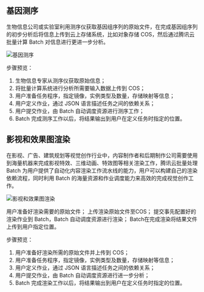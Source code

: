 ## 基因测序
生物信息公司或实验室利用测序仪获取基因组序列的原始文件，在完成基因组序列的初步分析后将信息上传到云上存储系统，比如对象存储 COS，然后通过腾讯云批量计算 Batch 对信息进行更进一步分析。

![基因测序](https://mc.qcloudimg.com/static/img/b01b6a600b2f7cb9445bb7fdd7bf05d9/image.png)

步骤预览：
1. 生物信息专家从测序仪获取原始信息；
2. 将批量计算系统进行分析所需要输入数据上传到 COS；
3. 用户准备任务程序，指定镜像，实例类型及数量，存储映射等信息；
4. 用户定义作业，通过 JSON 语言描述任务之间的依赖关系；
5. 用户提交作业，由 Batch 自动调度资源进行测序工作；
6. Batch 完成测序工作以后，将结果输出到用户在定义任务时指定的位置。

## 影视和效果图渲染
在影视、广告、建筑规划等视觉创作行业中，内容制作者和后期制作公司需要使用到海量机器来完成影视特效、三维动画、特效图等相关渲染工作，腾讯云批量处理 Batch 为用户提供了自动化内容渲染工作流水线的能力，用户可以构建自己的渲染依赖流程，同时利用 Batch 的海量资源和作业调度能力来高效的完成视觉创作工作。

![影视和效果图渲染](https://mc.qcloudimg.com/static/img/7c31ee77805f5da3fc65c245098b2c80/image.png)

用户准备好渲染需要的原始文件；
上传渲染原始文件至COS；
提交事先配置好的渲染作业到 Batch，Batch 自动调度资源进行渲染；
Batch在完成渲染将结果文件上传到用户指定位置。

步骤预览：
1. 用户准备好渲染所需的原始文件并上传到 COS；
2. 用户准备任务程序，指定镜像，实例类型及数量，存储映射等信息；
3.  用户定义作业，通过 JSON 语言描述任务之间的依赖关系；
4.  用户提交作业，由 Batch 自动调度资源进行进一步分析；
5.  Batch 完成渲染工作以后，将结果输出到用户在定义任务时指定的位置。